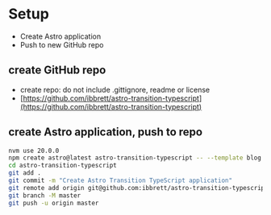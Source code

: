 # Setup

- Create Astro application
- Push to new GitHub repo

## create GitHub repo

- create repo: do not include .gittignore, readme or license
- [https://github.com/ibbrett/astro-transition-typescript](https://github.com/ibbrett/astro-transition-typescript)

## create Astro application, push to repo

```sh
nvm use 20.0.0
npm create astro@latest astro-transition-typescript -- --template blog --install --typescript strict --git
cd astro-transition-typescript
git add .
git commit -m "Create Astro Transition TypeScript application"
git remote add origin git@github.com:ibbrett/astro-transition-typescript.git
git branch -M master
git push -u origin master
```
